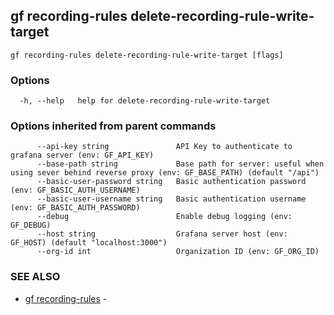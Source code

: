 ## gf recording-rules delete-recording-rule-write-target



```
gf recording-rules delete-recording-rule-write-target [flags]
```

### Options

```
  -h, --help   help for delete-recording-rule-write-target
```

### Options inherited from parent commands

```
      --api-key string               API Key to authenticate to grafana server (env: GF_API_KEY)
      --base-path string             Base path for server: useful when using sever behind reverse proxy (env: GF_BASE_PATH) (default "/api")
      --basic-user-password string   Basic authentication password (env: GF_BASIC_AUTH_USERNAME)
      --basic-user-username string   Basic authentication username (env: GF_BASIC_AUTH_PASSWORD)
      --debug                        Enable debug logging (env: GF_DEBUG)
      --host string                  Grafana server host (env: GF_HOST) (default "localhost:3000")
      --org-id int                   Organization ID (env: GF_ORG_ID)
```

### SEE ALSO

* [gf recording-rules](gf_recording-rules.md)	 - 

